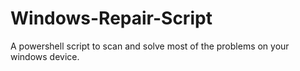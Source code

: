 # Windows-Repair-Script
A powershell script to scan and solve most of the problems on your windows device.
